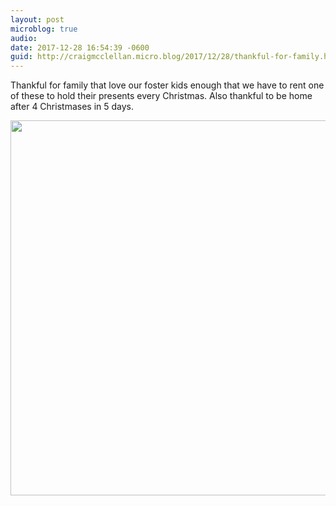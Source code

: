 ```yaml
---
layout: post
microblog: true
audio: 
date: 2017-12-28 16:54:39 -0600
guid: http://craigmcclellan.micro.blog/2017/12/28/thankful-for-family.html
---
```

Thankful for family that love our foster kids enough that we have to rent one of these to hold their presents every Christmas. Also thankful to be home after 4 Christmases in 5 days.

<img src="http://craigmcclellan.com/uploads/2017/792b7fe546.jpg" width="599" height="600" />
